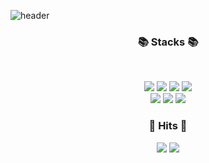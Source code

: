 ![header](https://capsule-render.vercel.app/api?type=waving&color=gradient&height=200&section=header&text=Jeongeon's%20Github!&fontColor=ffffff&fontAlignY=35&animation=twinkling&fontSize=50)
<!--0:ffe6f8,100:e7e7ff
**sungjeongeon/sungjeongeon** is a ✨ _special_ ✨ repository because its `README.md` (this file) appears on your GitHub profile.
<h3 align="center"><b>👋 Hi there! 👋</b></h3>
<p align="center">🌱 I'm interested in being a <b>Front-end</b> developer.</br>
💌 <jeongeon1942@gmail.com> </p>-->
<h3 align="center"><b>📚 Stacks 📚</b></h3>
</br>
<p align="center">
<img src="https://img.shields.io/badge/html5-E34F26?style=for-the-badge&logo=html5&logoColor=white">
<img src="https://img.shields.io/badge/css-1572B6?style=for-the-badge&logo=css3&logoColor=white">
<img src="https://img.shields.io/badge/javascript-F7DF1E?style=for-the-badge&logo=javascript&logoColor=black">
<img src="https://img.shields.io/badge/react-61DAFB?style=for-the-badge&logo=react&logoColor=black"><br/> 
<img src="https://img.shields.io/badge/jquery-0769AD?style=for-the-badge&logo=jquery&logoColor=white">
<img src="https://img.shields.io/badge/JAVA-007396?style=for-the-badge&logo=java&logoColor=white">
<img src="https://img.shields.io/badge/python-3776AB?style=for-the-badge&logo=python&logoColor=white">
<!--<img src="https://img.shields.io/badge/github-181717?style=for-the-badge&logo=github&logoColor=white">-->
</p>

<h3 align="center"><b>🔫 Hits 🔫</b></h3>
<p align="center">
<a href="https://hits.seeyoufarm.com"><img src="https://hits.seeyoufarm.com/api/count/incr/badge.svg?url=https%3A%2F%2Fgithub.com%2Fsungjeongeon%2Fhit-counter&count_bg=%23555555&title_bg=%23555555&icon=github.svg&icon_color=%23E7E7E7&title=hits&edge_flat=false"/></a>
<a href="https://hits.seeyoufarm.com"><img src="https://hits.seeyoufarm.com/api/count/incr/badge.svg?url=https%3A%2F%2Fj2ons.tistory.com%2F%2Fhit-counter&count_bg=%2379C83D&title_bg=%2379C83D&icon=blogger.svg&icon_color=%23E7E7E7&title=Tistory&edge_flat=false"/></a>
</p>

<!--<h3 align="center"><b>💌 Social 💌</b></h3>
</br>
<p align="center">
[![Gmail Badge](https://img.shields.io/badge/Gmail-D14836?style=flat&logo=Gmail&logoColor=white)](mailto:harry@gmail.com)
<a href="https://www.instagram.com/인스타닉네임"><img src="https://img.shields.io/badge/Instagram-%23E4405F.svg?style=for-the-badge&logo=Instagram&logoColor=white&link=https://www.instagram.com/인스타닉네임"/></a>
<a href="https://velog.io/@youhyeoneee"><img src="http://img.shields.io/badge/-Velog-20c997?style=for-the-badge&link=https://velog.io/@youhyeoneee"/></a>
</p>-->

</br>
